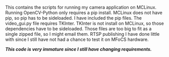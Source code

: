 This contains the scripts for running my camera application on MCLinux. Running OpenCV-Python only requires a pip install.
MCLinux does not have pip, so pip has to be sideloaded. I have included the pip files.
The video_gui.py file requires TKInter. TKInter is not install on MCLinux, so those dependencies have to be sideloaded. Those files are too big to fit as a single zipped file, so I might email them.
RTSP publishing I have done little with since I still have not had a chance to test it on MFoCS hardware.

***This code is very immature since I still have changing requirements.***
